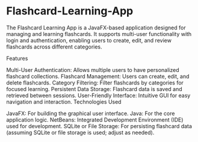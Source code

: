 # Flashcard-Learning-App
The Flashcard Learning App is a JavaFX-based application designed for managing and learning flashcards. It supports multi-user functionality with login and authentication, enabling users to create, edit, and review flashcards across different categories.

Features

Multi-User Authentication: Allows multiple users to have personalized flashcard collections.
Flashcard Management: Users can create, edit, and delete flashcards.
Category Filtering: Filter flashcards by categories for focused learning.
Persistent Data Storage: Flashcard data is saved and retrieved between sessions.
User-Friendly Interface: Intuitive GUI for easy navigation and interaction.
Technologies Used

JavaFX: For building the graphical user interface.
Java: For the core application logic.
NetBeans: Integrated Development Environment (IDE) used for development.
SQLite or File Storage: For persisting flashcard data (assuming SQLite or file storage is used; adjust as needed).

